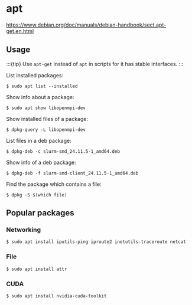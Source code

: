 # apt

<https://www.debian.org/doc/manuals/debian-handbook/sect.apt-get.en.html>

## Usage

:::{tip}
Use `apt-get` instead of `apt` in scripts for it has stable interfaces.
:::

List installed packages:

```console
$ sudo apt list --installed
```

Show info about a package:

```console
$ sudo apt show libopenmpi-dev
```

Show installed files of a package:

```console
$ dpkg-query -L libopenmpi-dev
```

List files in a deb package:

```console
$ dpkg-deb -c slurm-smd_24.11.5-1_amd64.deb
```

Show info of a deb package:

```console
$ dpkg-deb -f slurm-smd-client_24.11.5-1_amd64.deb
```

Find the package which contains a file:

```console
$ dpkg -S $(which file)
```

## Popular packages

### Networking

```console
$ sudo apt install iputils-ping iproute2 inetutils-traceroute netcat
```

### File

```console
$ sudo apt install attr
```

### CUDA

```console
$ sudo apt install nvidia-cuda-toolkit
```
